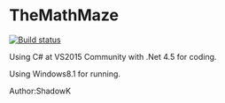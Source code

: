 # TheMathMaze

[![Build status](https://ci.appveyor.com/api/projects/status/nxlt0b9hoqmk7rxh?svg=true)](https://ci.appveyor.com/project/zhu-ty/themathmaze)

Using C# at VS2015 Community with .Net 4.5 for coding.

Using Windows8.1 for running.

Author:ShadowK
